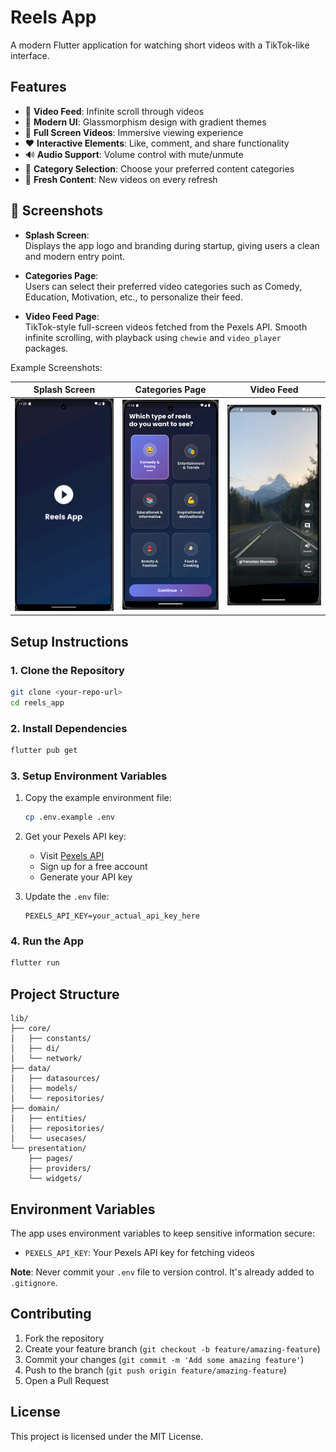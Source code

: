 # Reels App

A modern Flutter application for watching short videos with a TikTok-like interface.

## Features

- 🎥 **Video Feed**: Infinite scroll through videos
- 🎨 **Modern UI**: Glassmorphism design with gradient themes
- 📱 **Full Screen Videos**: Immersive viewing experience
- ❤️ **Interactive Elements**: Like, comment, and share functionality
- 🔊 **Audio Support**: Volume control with mute/unmute
- 🎯 **Category Selection**: Choose your preferred content categories
- 🔄 **Fresh Content**: New videos on every refresh

## 📸 Screenshots

- **Splash Screen**:  
  Displays the app logo and branding during startup, giving users a clean and modern entry point.

- **Categories Page**:  
  Users can select their preferred video categories such as Comedy, Education, Motivation, etc., to personalize their feed.

- **Video Feed Page**:  
  TikTok-style full-screen videos fetched from the Pexels API. Smooth infinite scrolling, with playback using `chewie` and `video_player` packages.

Example Screenshots:

| Splash Screen | Categories Page | Video Feed |
|---------------|------------------|-------------|
| ![](screenshots/splash_screen.png) | ![](screenshots/categories_screen.png) | ![](screenshots/video_feed.png) |

## Setup Instructions

### 1. Clone the Repository
```bash
git clone <your-repo-url>
cd reels_app
```

### 2. Install Dependencies
```bash
flutter pub get
```

### 3. Setup Environment Variables
1. Copy the example environment file:
   ```bash
   cp .env.example .env
   ```

2. Get your Pexels API key:
   - Visit [Pexels API](https://www.pexels.com/api/)
   - Sign up for a free account
   - Generate your API key

3. Update the `.env` file:
   ```
   PEXELS_API_KEY=your_actual_api_key_here
   ```

### 4. Run the App
```bash
flutter run
```

## Project Structure

```
lib/
├── core/
│   ├── constants/
│   ├── di/
│   └── network/
├── data/
│   ├── datasources/
│   ├── models/
│   └── repositories/
├── domain/
│   ├── entities/
│   ├── repositories/
│   └── usecases/
└── presentation/
    ├── pages/
    ├── providers/
    └── widgets/
```

## Environment Variables

The app uses environment variables to keep sensitive information secure:

- `PEXELS_API_KEY`: Your Pexels API key for fetching videos

**Note**: Never commit your `.env` file to version control. It's already added to `.gitignore`.

## Contributing

1. Fork the repository
2. Create your feature branch (`git checkout -b feature/amazing-feature`)
3. Commit your changes (`git commit -m 'Add some amazing feature'`)
4. Push to the branch (`git push origin feature/amazing-feature`)
5. Open a Pull Request

## License

This project is licensed under the MIT License.